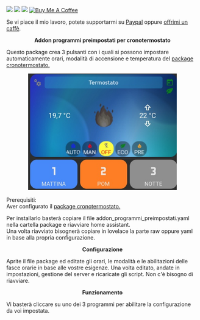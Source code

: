 <img src="https://img.shields.io/badge/Versione-1.0-green"> <img src="https://img.shields.io/badge/Aggiornato-si-orange"> <a href="https://forum.hassiohelp.eu/d/503-package-cronotermostato"><img src="https://img.shields.io/badge/Forum-hassiohelp-blue"></a> <a href="https://www.buymeacoffee.com/mariocandida80"><img src="https://cdn.buymeacoffee.com/buttons/default-orange.png" width="90" alt="Buy Me A Coffee"></a>
<br>

Se vi piace il mio lavoro, potete supportarmi su <a href="https://www.paypal.com/paypalme/mariocandida">Paypal</a> oppure <a href="https://www.buymeacoffee.com/mariocandida80">offrimi un caffè</a>.<br>
<p align="center"/> <b>Addon programmi preimpostati per cronotermostato</b> <br> </p>

Questo package crea 3 pulsanti con i quali si possono impostare automaticamente orari, modalità di accensione e temperatura del <a href="https://github.com/mariocandida80/cronotermostato/blob/master/README.md">package cronotermostato.</a><br>
<p align="center"/><img src="https://github.com/mariocandida80/addon_programmi_preimpostati/blob/main/foto1.jpg" width="390"></p>

Prerequisiti:<br>
Aver configurato il <a href="https://github.com/mariocandida80/cronotermostato/blob/master/README.md">package cronotermostato.</a><br>

Per installarlo basterà copiare il file addon_programmi_preimpostati.yaml nella cartella package e riavviare home assistant.<br>
Una volta riavviato bisognerà copiare in lovelace la parte raw oppure yaml in base alla propria configurazione.<br>

<p align="center"/> <b>Configurazione</b> <br> </p>
Aprite il file package ed editate gli orari, le modalità e le abilitazioni delle fasce orarie in base alle vostre esigenze. Una volta editato, andate in impostazioni, gestione del server e ricaricate gli script. Non c'è bisogno di riavviare.<br>

<p align="center"/> <b>Funzionamento</b> <br> </p>
Vi basterà cliccare su uno dei 3 programmi per abilitare la configurazione da voi impostata.<br>
